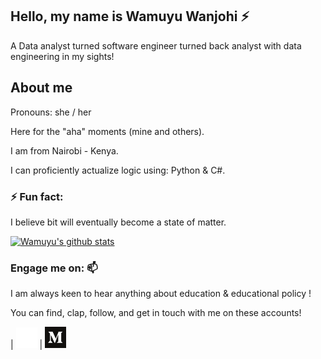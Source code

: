 

## Hello, my name is Wamuyu Wanjohi ⚡

A Data analyst turned software engineer turned back analyst with data engineering in my sights!


## About me

Pronouns: she / her

Here for the "aha" moments (mine and others).

I am from Nairobi - Kenya.

I can proficiently actualize logic using:  Python & C#.


### ⚡ Fun fact: 
I believe bit will eventually become a state of matter.




[![Wamuyu's github stats](https://github-readme-stats.vercel.app/api?username=WanjohiWanjohi)](https://github.com/WanjohiWanjohi/github-readme-stats)
 
 
### Engage me on:  📫
I am always keen to hear anything about education & educational policy !

You can find, clap, follow, and get in touch with me on these accounts!

| [<img src="https://raw.githubusercontent.com/Delta456/Delta456/master/img/github.png" alt="github logo" width="34">](https://github.com/WanjohiWanjohi) |
[<img src="https://raw.githubusercontent.com/WanjohiWanjohi/WanjohiWanjohi/master/img/medium.png" alt="medium logo" width="34">](https://medium.com/@wamuyuwanjohi97) 




